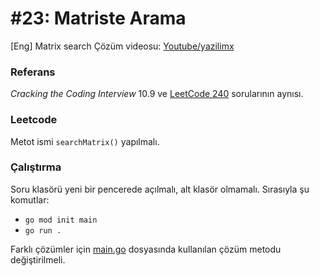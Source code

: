 # #23: Matriste Arama

[Eng] Matrix search
Çözüm videosu: [Youtube/yazilimx](https://youtu.be/YMV99Kq5gh4)

### Referans

_Cracking the Coding Interview_ 10.9 ve [LeetCode 240](https://leetcode.com/problems/search-a-2d-matrix-ii/) sorularının aynısı.

### Leetcode

Metot ismi `searchMatrix()` yapılmalı.

### Çalıştırma

Soru klasörü yeni bir pencerede açılmalı, alt klasör olmamalı. Sırasıyla şu komutlar:

- `go mod init main`
- `go run .`

Farklı çözümler için [main.go](main.go) dosyasında kullanılan çözüm metodu değiştirilmeli.
